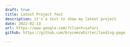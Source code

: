 ```yaml
---
draft: true
title: Latest Project Test
description: it's a test to show my latest project
date: 2022-02-13
url: https://www.google.com/?client=safari
github: https://github.com/brycemcwhirter/landing-page

---
```


